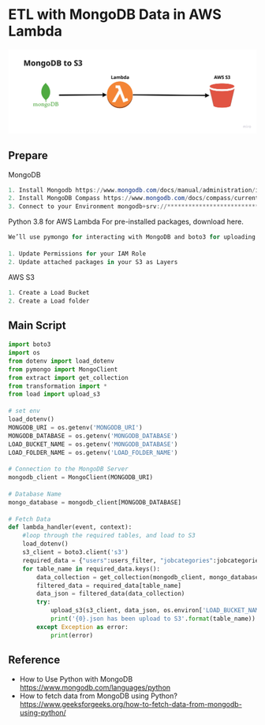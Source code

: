 # ETL with MongoDB Data in AWS Lambda
![](/Mongodb-s3.jpg)

## Prepare 

MongoDB
```powershell
1. Install Mongodb https://www.mongodb.com/docs/manual/administration/install-community/
2. Install MongoDB Compass https://www.mongodb.com/docs/compass/current/install/ 
3. Connect to your Environment mongodb+srv://**************************/JR_KEYSTONE_UAT_20210428?retryWrites=true&w=majority 
```
Python 3.8 for AWS Lambda
For pre-installed packages, download here.
```powershell
We’ll use pymongo for interacting with MongoDB and boto3 for uploading the files to S3.

1. Update Permissions for your IAM Role
2. Update attached packages in your S3 as Layers
```

AWS S3 
```powershell
1. Create a Load Bucket 
2. Create a Load folder
```

## Main Script 
```py
import boto3
import os
from dotenv import load_dotenv
from pymongo import MongoClient
from extract import get_collection
from transformation import *
from load import upload_s3

# set env
load_dotenv()
MONGODB_URI = os.getenv('MONGODB_URI')
MONGODB_DATABASE = os.getenv('MONGODB_DATABASE')
LOAD_BUCKET_NAME = os.getenv('MONGODB_DATABASE')
LOAD_FOLDER_NAME = os.getenv('LOAD_FOLDER_NAME')

# Connection to the MongoDB Server
mongodb_client = MongoClient(MONGODB_URI)

# Database Name 
mongo_database = mongodb_client[MONGODB_DATABASE]

# Fetch Data 
def lambda_handler(event, context):
	#loop through the required tables, and load to S3
	load_dotenv()
	s3_client = boto3.client('s3')
	required_data = {"users":users_filter, "jobcategories":jobcategories_filter,"jobs":jobs_filter, "cities":cities_filter}
	for table_name in required_data.keys():
		data_collection = get_collection(mongodb_client, mongo_database, table_name)
		filtered_data = required_data[table_name]
		data_json = filtered_data(data_collection)
		try:
			upload_s3(s3_client, data_json, os.environ['LOAD_BUCKET_NAME'], "{0}.json".format(table_name))
			print('{0}.json has been upload to S3'.format(table_name))
		except Exception as error:
			print(error)
```

## Reference 
- How to Use Python with MongoDB https://www.mongodb.com/languages/python 
- How to fetch data from MongoDB using Python? https://www.geeksforgeeks.org/how-to-fetch-data-from-mongodb-using-python/ 
 

